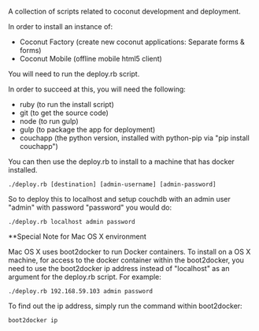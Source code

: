 A collection of scripts related to coconut development and deployment.

In order to install an instance of:

* Coconut Factory (create new coconut applications: Separate forms & forms)
* Coconut Mobile (offline mobile html5 client)

You will need to run the deploy.rb script.

In order to succeed at this, you will need the following:

* ruby (to run the install script)
* git (to get the source code)
* node (to run gulp)
* gulp (to package the app for deployment)
* couchapp (the python version, installed with python-pip via "pip install couchapp")

You can then use the deploy.rb to install to a machine that has docker installed.

    ./deploy.rb [destination] [admin-username] [admin-password]

So to deploy this to localhost and setup couchdb with an admin user "admin" with password "password" you would do:

    ./deploy.rb localhost admin password


**Special Note for Mac OS X environment

Mac OS X uses boot2docker to run Docker containers. To install on a OS X machine, for access to the docker container within the boot2docker, you need to use the boot2docker ip address instead of "localhost" as an argument for the deploy.rb script. For example:

    ./deploy.rb 192.168.59.103 admin password

To find out the ip address, simply run the command within boot2docker:

    boot2docker ip
    
